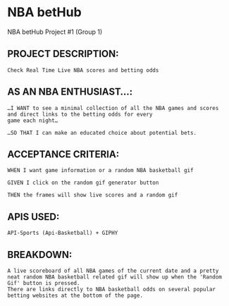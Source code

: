 # NBA betHub
NBA betHub Project #1 (Group 1)

## **PROJECT DESCRIPTION**:   
	Check Real Time Live NBA scores and betting odds

## **AS AN NBA ENTHUSIAST…**:
	…I WANT to see a minimal collection of all the NBA games and scores and direct links to the betting odds for every
	game each night…

	…SO THAT I can make an educated choice about potential bets.

## **ACCEPTANCE CRITERIA**:
	WHEN I want game information or a random NBA basketball gif

	GIVEN I click on the random gif generator button

	THEN the frames will show live scores and a random gif

## **APIS USED**:
	API-Sports (Api-Basketball) + GIPHY

## **BREAKDOWN**:
	A live scoreboard of all NBA games of the current date and a pretty neat random NBA basketball related gif will show up when the 'Random Gif' button is pressed.
	There are links directly to NBA basketball odds on several popular betting websites at the bottom of the page.

